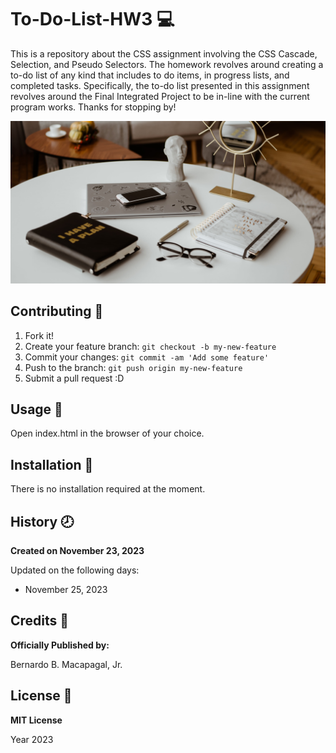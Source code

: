 # To-Do-List-HW3 :computer:
This is a repository about the CSS assignment involving the CSS Cascade, Selection, and Pseudo Selectors. The homework revolves around creating a to-do list of any kind that includes to do items, in progress lists, and completed tasks. Specifically, the to-do list presented in this assignment revolves around the Final Integrated Project to be in-line with the current program works. Thanks for stopping by!

![To Do List Photo](/images/readme_todo.jpg)

## Contributing :bookmark:
1. Fork it!
2. Create your feature branch: `git checkout -b my-new-feature`
3. Commit your changes: `git commit -am 'Add some feature'`
4. Push to the branch: `git push origin my-new-feature`
5. Submit a pull request :D

## Usage :file_folder:
Open index.html in the browser of your choice.

## Installation :wrench:
There is no installation required at the moment.

## History :clock8:
__Created on November 23, 2023__

Updated on the following days:
- November 25, 2023

## Credits 	:adult:
__Officially Published by:__

Bernardo B. Macapagal, Jr.

## License :page_facing_up:
__MIT License__

Year 2023